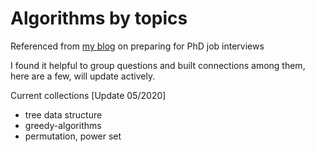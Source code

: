 # Algorithms by topics

Referenced from [my blog](https://people.eecs.berkeley.edu/~cecilia77/blogs/blog-interview.html) on preparing for PhD job interviews

I found it helpful to group questions and built connections among them, here are a few, will update actively.

Current collections [Update 05/2020]

- tree data structure
- greedy-algorithms
- permutation, power set 